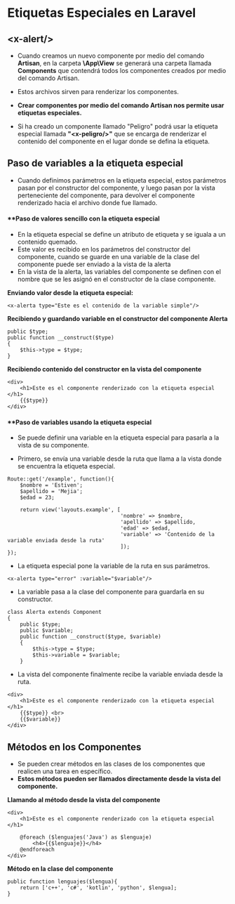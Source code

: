 # Etiquetas Especiales en Laravel

## **\<x-alert/>**

- Cuando creamos un nuevo componente por medio del comando **Artisan**, en la carpeta **\App\View** se generará una carpeta llamada **Components** que contendrá todos los componentes creados por medio del comando Artisan.
- Estos archivos sirven para renderizar los componentes.

- **Crear componentes por medio del comando Artisan nos permite usar etiquetas especiales.**
- Si ha creado un componente llamado "Peligro" podrá usar la etiqueta especial llamada **"\<x-peligro/>"** que se encarga de renderizar el contenido del componente en el lugar donde se defina la etiqueta.

## **Paso de variables a la etiqueta especial**

- Cuando definimos parámetros en la etiqueta especial, estos parámetros pasan por el constructor del componente, y luego pasan por la vista perteneciente del componente, para devolver el componente renderizado hacia el archivo donde fue llamado.

#### **Paso de valores sencillo con la etiqueta especial

- En la etiqueta especial se define un atributo de etiqueta y se iguala a un contenido quemado.
- Este valor es recibido en los parámetros del constructor del componente, cuando se guarde en una variable de la clase del componente puede ser enviado a la vista de la alerta
- En la vista de la alerta, las variables del componente se definen con el nombre que se les asignó en el constructor de la clase componente.

**Enviando valor desde la etiqueta especial:**

```
<x-alerta type="Este es el contenido de la variable simple"/>
```

**Recibiendo y guardando variable en el constructor del componente Alerta**

```
public $type;
public function __construct($type)
{
	$this->type = $type;
}
```

**Recibiendo contenido del constructor en la vista del componente**

```
<div>
    <h1>Este es el componente renderizado con la etiqueta especial </h1>
    {{$type}}
</div>
```

#### **Paso de variables usando la etiqueta especial

- Se puede definir una variable en la etiqueta especial para pasarla a la vista de su componente.

- Primero, se envía una variable desde la ruta que llama a la vista donde se encuentra la etiqueta especial.

```
Route::get('/example', function(){
    $nombre = 'Estiven';
    $apellido = 'Mejia';
    $edad = 23;

    return view('layouts.example', [
                                    'nombre' => $nombre,
                                    'apellido' => $apellido,
                                    'edad' => $edad,
                                    'variable' => 'Contenido de la variable enviada desde la ruta'
                                    ]);
});
```

- La etiqueta especial pone la variable de la ruta en sus parámetros.

```
<x-alerta type="error" :variable="$variable"/>
```

- La variable pasa a la clase del componente para guardarla en su constructor.

```
class Alerta extends Component
{
    public $type;
    public $variable;
    public function __construct($type, $variable)
    {
        $this->type = $type;
        $this->variable = $variable;
    }
```

- La vista del componente finalmente recibe la variable enviada desde la ruta.

```
<div>
    <h1>Este es el componente renderizado con la etiqueta especial </h1>
    {{$type}} <br>
    {{$variable}}
</div>
```

## **Métodos en los Componentes**

- Se pueden crear métodos en las clases de los componentes que realicen una tarea en específico.
- **Estos métodos pueden ser llamados directamente desde la vista del componente.**

**Llamando al método desde la vista del componente**

```
<div>
    <h1>Este es el componente renderizado con la etiqueta especial </h1>

    @foreach ($lenguajes('Java') as $lenguaje)
        <h4>{{$lenguaje}}</h4>
    @endforeach
</div>
```

**Método en la clase del componente**

```
public function lenguajes($lengua){
	return ['c++', 'c#', 'kotlin', 'python', $lengua];
}
```

























